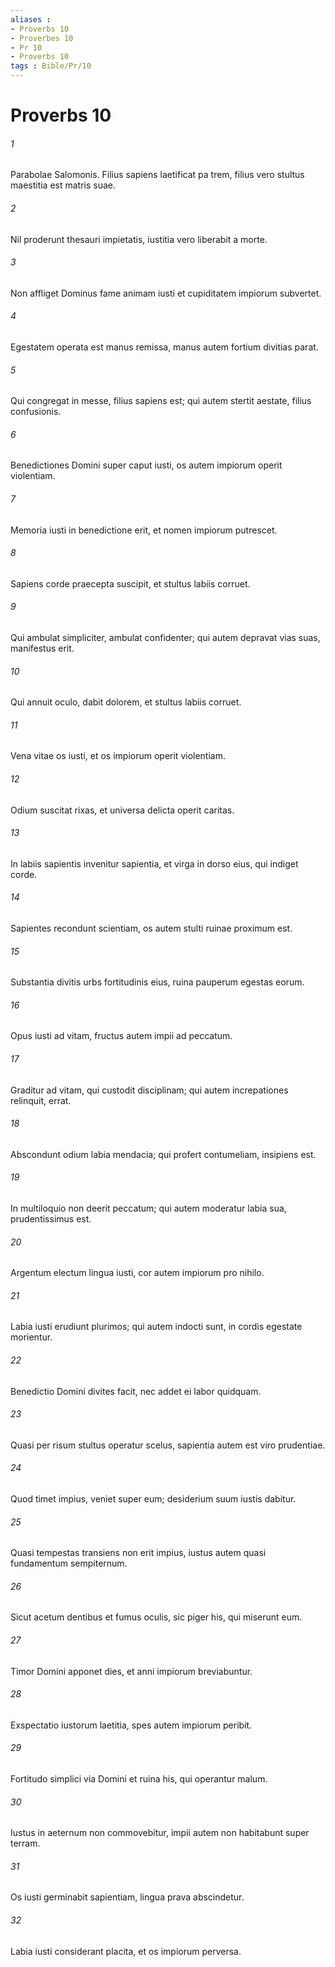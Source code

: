 ```yaml
---
aliases : 
- Proverbs 10
- Proverbes 10
- Pr 10
- Proverbs 10
tags : Bible/Pr/10
---
```


# Proverbs 10

###### 1
Parabolae Salomonis. Filius sapiens laetificat pa trem, filius vero stultus maestitia est matris suae.
###### 2
Nil proderunt thesauri impietatis, iustitia vero liberabit a morte.
###### 3
Non affliget Dominus fame animam iusti et cupiditatem impiorum subvertet.
###### 4
Egestatem operata est manus remissa, manus autem fortium divitias parat.
###### 5
Qui congregat in messe, filius sapiens est; qui autem stertit aestate, filius confusionis.
###### 6
Benedictiones Domini super caput iusti, os autem impiorum operit violentiam.
###### 7
Memoria iusti in benedictione erit, et nomen impiorum putrescet.
###### 8
Sapiens corde praecepta suscipit, et stultus labiis corruet.
###### 9
Qui ambulat simpliciter, ambulat confidenter; qui autem depravat vias suas, manifestus erit.
###### 10
Qui annuit oculo, dabit dolorem, et stultus labiis corruet.
###### 11
Vena vitae os iusti, et os impiorum operit violentiam.
###### 12
Odium suscitat rixas, et universa delicta operit caritas.
###### 13
In labiis sapientis invenitur sapientia, et virga in dorso eius, qui indiget corde.
###### 14
Sapientes recondunt scientiam, os autem stulti ruinae proximum est.
###### 15
Substantia divitis urbs fortitudinis eius, ruina pauperum egestas eorum.
###### 16
Opus iusti ad vitam, fructus autem impii ad peccatum.
###### 17
Graditur ad vitam, qui custodit disciplinam; qui autem increpationes relinquit, errat.
###### 18
Abscondunt odium labia mendacia; qui profert contumeliam, insipiens est.
###### 19
In multiloquio non deerit peccatum; qui autem moderatur labia sua, prudentissimus est.
###### 20
Argentum electum lingua iusti, cor autem impiorum pro nihilo.
###### 21
Labia iusti erudiunt plurimos; qui autem indocti sunt, in cordis egestate morientur.
###### 22
Benedictio Domini divites facit, nec addet ei labor quidquam.
###### 23
Quasi per risum stultus operatur scelus, sapientia autem est viro prudentiae.
###### 24
Quod timet impius, veniet super eum; desiderium suum iustis dabitur.
###### 25
Quasi tempestas transiens non erit impius, iustus autem quasi fundamentum sempiternum.
###### 26
Sicut acetum dentibus et fumus oculis, sic piger his, qui miserunt eum.
###### 27
Timor Domini apponet dies, et anni impiorum breviabuntur.
###### 28
Exspectatio iustorum laetitia, spes autem impiorum peribit.
###### 29
Fortitudo simplici via Domini et ruina his, qui operantur malum.
###### 30
Iustus in aeternum non commovebitur, impii autem non habitabunt super terram.
###### 31
Os iusti germinabit sapientiam, lingua prava abscindetur.
###### 32
Labia iusti considerant placita, et os impiorum perversa.
